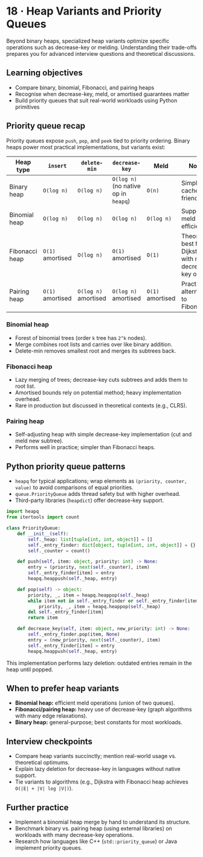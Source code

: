 # 18 · Heap Variants and Priority Queues

Beyond binary heaps, specialized heap variants optimize specific operations such as decrease-key or melding. Understanding their trade-offs prepares you for advanced interview questions and theoretical discussions.

## Learning objectives
- Compare binary, binomial, Fibonacci, and pairing heaps
- Recognise when decrease-key, meld, or amortised guarantees matter
- Build priority queues that suit real-world workloads using Python primitives

## Priority queue recap
Priority queues expose `push`, `pop`, and `peek` tied to priority ordering. Binary heaps power most practical implementations, but variants exist:

| Heap type | `insert` | `delete-min` | `decrease-key` | Meld | Notes |
| --- | --- | --- | --- | --- | --- |
| Binary heap | `O(log n)` | `O(log n)` | `O(log n)` (no native op in `heapq`) | `O(n)` | Simple, cache-friendly |
| Binomial heap | `O(log n)` | `O(log n)` | `O(log n)` | `O(log n)` | Supports meld efficiently |
| Fibonacci heap | `O(1)` amortised | `O(log n)` | `O(1)` amortised | `O(1)` | Theoretical best for Dijkstra with many decrease-key ops |
| Pairing heap | `O(1)` amortised | `O(log n)` amortised | `O(log n)` amortised | `O(1)` amortised | Practical alternative to Fibonacci |

### Binomial heap
- Forest of binomial trees (order `k` tree has `2^k` nodes).
- Merge combines root lists and carries over like binary addition.
- Delete-min removes smallest root and merges its subtrees back.

### Fibonacci heap
- Lazy merging of trees; decrease-key cuts subtrees and adds them to root list.
- Amortised bounds rely on potential method; heavy implementation overhead.
- Rare in production but discussed in theoretical contexts (e.g., CLRS).

### Pairing heap
- Self-adjusting heap with simple decrease-key implementation (cut and meld new subtree).
- Performs well in practice; simpler than Fibonacci heaps.

## Python priority queue patterns
- `heapq` for typical applications; wrap elements as `(priority, counter, value)` to avoid comparisons of equal priorities.
- `queue.PriorityQueue` adds thread safety but with higher overhead.
- Third-party libraries (`heapdict`) offer decrease-key support.

```python
import heapq
from itertools import count

class PriorityQueue:
    def __init__(self):
        self._heap: list[tuple[int, int, object]] = []
        self._entry_finder: dict[object, tuple[int, int, object]] = {}
        self._counter = count()

    def push(self, item: object, priority: int) -> None:
        entry = (priority, next(self._counter), item)
        self._entry_finder[item] = entry
        heapq.heappush(self._heap, entry)

    def pop(self) -> object:
        priority, _, item = heapq.heappop(self._heap)
        while item not in self._entry_finder or self._entry_finder[item][0] != priority:
            priority, _, item = heapq.heappop(self._heap)
        del self._entry_finder[item]
        return item

    def decrease_key(self, item: object, new_priority: int) -> None:
        self._entry_finder.pop(item, None)
        entry = (new_priority, next(self._counter), item)
        self._entry_finder[item] = entry
        heapq.heappush(self._heap, entry)
```

This implementation performs lazy deletion: outdated entries remain in the heap until popped.

## When to prefer heap variants
- **Binomial heap:** efficient meld operations (union of two queues).
- **Fibonacci/pairing heap:** heavy use of decrease-key (graph algorithms with many edge relaxations).
- **Binary heap:** general-purpose; best constants for most workloads.

## Interview checkpoints
- Compare heap variants succinctly; mention real-world usage vs. theoretical optimums.
- Explain lazy deletion for decrease-key in languages without native support.
- Tie variants to algorithms (e.g., Dijkstra with Fibonacci heap achieves `O(|E| + |V| log |V|)`).

## Further practice
- Implement a binomial heap merge by hand to understand its structure.
- Benchmark binary vs. pairing heap (using external libraries) on workloads with many decrease-key operations.
- Research how languages like C++ (`std::priority_queue`) or Java implement priority queues.
